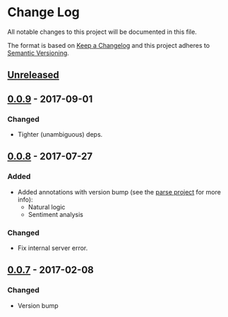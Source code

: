 # Change Log
All notable changes to this project will be documented in this file.

The format is based on [Keep a Changelog](http://keepachangelog.com/)
and this project adheres to [Semantic Versioning](http://semver.org/).


## [Unreleased]

## [0.0.9] - 2017-09-01
### Changed
- Tighter (unambiguous) deps.

## [0.0.8] - 2017-07-27
### Added
- Added annotations with version bump (see the [parse project] for more info):
  * Natural logic
  * Sentiment analysis
  
### Changed
- Fix internal server error.


## [0.0.7] - 2017-02-08
### Changed
- Version bump


[Unreleased]: https://github.com/plandes/clj-nlp-serv/compare/v0.0.9...HEAD
[0.0.9]: https://github.com/plandes/clj-nlp-serv/compare/v0.0.8...v0.0.9
[0.0.8]: https://github.com/plandes/clj-nlp-serv/compare/v0.0.7...v0.0.8
[0.0.7]: https://github.com/plandes/clj-nlp-serv/compare/v0.0.6...v0.0.7

[parse project]: https://github.com/plandes/clj-nlp-parse/blob/master/CHANGELOG.md
